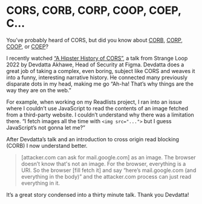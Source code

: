 # CORS, CORB, CORP, COOP, COEP, C…

You’ve probably heard of CORS, but did you know about [CORB](https://chromium.googlesource.com/chromium/src/+/master/services/network/cross_origin_read_blocking_explainer.md), [CORP](https://developer.mozilla.org/en-US/docs/Web/HTTP/Headers/Cross-Origin-Resource-Policy), [COOP](https://developer.mozilla.org/en-US/docs/Web/HTTP/Headers/Cross-Origin-Opener-Policy), or [COEP](https://developer.mozilla.org/en-US/docs/Web/HTTP/Headers/Cross-Origin-Embedder-Policy)?

I recently watched [“A Hipster History of CORS”](https://www.youtube.com/watch?v=0YJ-yhoJh2I), a talk from Strange Loop 2022 by Devdatta Akhawe, Head of Security at Figma. Devdatta does a great job of taking a complex, even boring, subject like CORS and weaves it into a funny, interesting narrative history. He connected many previously disparate dots in my head, making me go “Ah-ha! That’s why things are the way they are on the web.”

For example, when working on my Readlists project, I ran into an issue where I couldn’t use JavaScript to read the contents of an image fetched from a third-party website. I couldn’t understand why there was a limitation there. “I fetch images all the time with `<img src="...">` but I guess JavaScript’s not gonna let me?”

After Devdatta’s talk and an introduction to cross origin read blocking (CORB) I now understand better.

> [attacker.com can ask for mail.google.com] as an image. The browser doesn’t know that's not an image. For the browser, everything is a URI. So the browser [fill fetch it] and say “here’s mail.google.com (and everything in the body)” and the attacker.com process can just read everything in it.

It’s a great story condensed into a thirty minute talk. Thank you Devdatta!